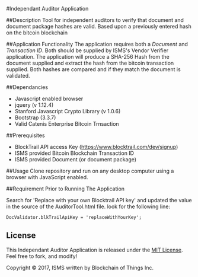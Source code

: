 #Independant Auditor Application

##Description
Tool for independent auditors to verify that document and document package hashes are valid.  Based upon a previously entered hash on the bitcoin blockchain 

##Application Functionality
The application requires both a _Document_ and _Transaction ID_. Both should be supplied by ISMS's Vendor Verifier application. The application will produce a SHA-256 Hash from the document supplied and extract the hash from the bitcoin transaction supplied. Both hashes are compared and if they match the document is validated. 

##Dependancies
- Javascript enabled browser
- jquery (v 1.12.4)
- Stanford Javascript Crypto Library (v 1.0.6)
- Bootstrap (3.3.7)
- Valid Catenis Enterprise Bitcoin Trnsaction

##Prerequisites
- BlockTrail API access Key (https://www.blocktrail.com/dev/signup)
- ISMS provided Bitcoin Blockchain Transaction ID
- ISMS provided Document (or document package)

##Usage
Clone repository and run on any desktop computer using a browser with JavaScript enabled.

##Requirement Prior to Running The Application

Search for 'Replace with your own Blocktrail API key' and updated the value in the source of the AuditorTool.html file. look for the following line:
```shell
DocValidator.blkTrailApiKey = 'replaceWithYourKey';
```
## License

This Independant Auditor Application is released under the [MIT License](LICENSE). Feel free to fork, and modify!

Copyright © 2017, ISMS written by Blockchain of Things Inc.